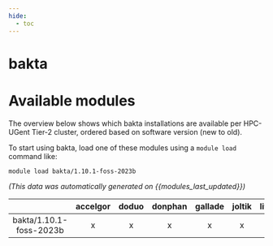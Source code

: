 ```yaml
---
hide:
  - toc
---
```


bakta
=====

# Available modules


The overview below shows which bakta installations are available per HPC-UGent Tier-2 cluster, ordered based on software version (new to old).

To start using bakta, load one of these modules using a `module load` command like:

```shell
module load bakta/1.10.1-foss-2023b
```

*(This data was automatically generated on {{modules_last_updated}})*  

| |accelgor|doduo|donphan|gallade|joltik|litleo|shinx|
| :---: | :---: | :---: | :---: | :---: | :---: | :---: | :---: |
|bakta/1.10.1-foss-2023b|x|x|x|x|x|x|x|
